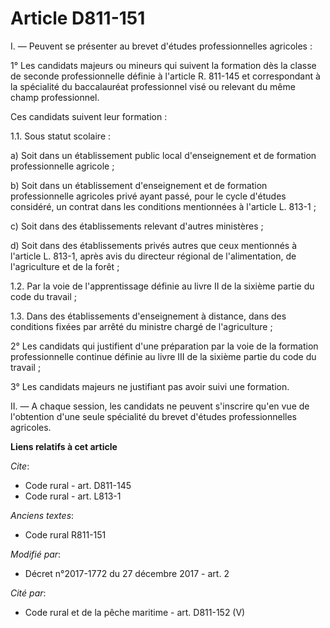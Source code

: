 # Article D811-151

I. ― Peuvent se présenter au brevet d'études professionnelles agricoles :

1° Les candidats majeurs ou mineurs qui suivent la formation dès la classe de seconde professionnelle définie à l'article R.
811-145 et correspondant à la spécialité du baccalauréat professionnel visé ou relevant du même champ professionnel.

Ces candidats suivent leur formation :

1.1. Sous statut scolaire :

a) Soit dans un établissement public local d'enseignement et de formation professionnelle agricole ;

b) Soit dans un établissement d'enseignement et de formation professionnelle agricoles privé ayant passé, pour le cycle
d'études considéré, un contrat dans les conditions mentionnées à l'article L. 813-1 ;

c) Soit dans des établissements relevant d'autres ministères ;

d) Soit dans des établissements privés autres que ceux mentionnés à l'article L. 813-1, après avis du directeur régional de
l'alimentation, de l'agriculture et de la forêt ;

1.2. Par la voie de l'apprentissage définie au livre II de la sixième partie du code du travail ;

1.3. Dans des établissements d'enseignement à distance, dans des conditions fixées par arrêté du ministre chargé de
l'agriculture ;

2° Les candidats qui justifient d'une préparation par la voie de la formation professionnelle continue définie au livre III
de la sixième partie du code du travail ;

3° Les candidats majeurs ne justifiant pas avoir suivi une formation.

II. ― A chaque session, les candidats ne peuvent s'inscrire qu'en vue de l'obtention d'une seule spécialité du brevet
d'études professionnelles agricoles.

**Liens relatifs à cet article**

_Cite_:

  - Code rural - art. D811-145
  - Code rural - art. L813-1

_Anciens textes_:

  - Code rural R811-151

_Modifié par_:

  - Décret n°2017-1772 du 27 décembre 2017 - art. 2

_Cité par_:

  - Code rural et de la pêche maritime - art. D811-152 (V)
